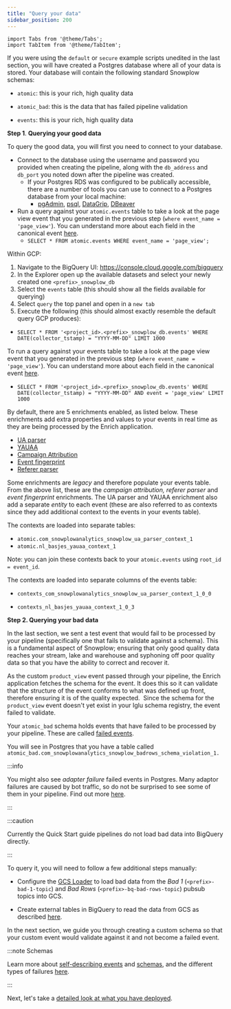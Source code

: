 ```yaml
---
title: "Query your data"
sidebar_position: 200
---
```


```mdx-code-block
import Tabs from '@theme/Tabs';
import TabItem from '@theme/TabItem';
```

If you were using the `default` or `secure` example scripts unedited in the last section, you will have created a Postgres database where all of your data is stored. Your database will contain the following standard Snowplow schemas:

<Tabs groupId="warehouse" queryString>
  <TabItem value="postgres" label="Postgres" default>

- `atomic`: this is your rich, high quality data
- `atomic_bad`: this is the data that has failed pipeline validation


  </TabItem>
  <TabItem value="bigquery" label="BigQuery">

- `events`: this is your rich, high quality data


  </TabItem>
</Tabs>

**Step 1**. **Querying your good data**

To query the good data, you will first you need to connect to your database.

<Tabs groupId="warehouse" queryString>
  <TabItem value="postgres" label="Postgres" default>

- Connect to the database using the username and password you provided when creating the pipeline, along with the `db_address` and `db_port` you noted down after the pipeline was created.
    - If your Postgres RDS was configured to be publically accessible, there are a number of tools you can use to connect to a Postgres database from your local machine:
        - [pgAdmin](https://www.pgadmin.org/), [psql](https://www.postgresql.org/docs/current/app-psql.html), [DataGrip](https://www.jetbrains.com/datagrip/), [DBeaver](https://dbeaver.io/)
- Run a query against your `atomic.events` table to take a look at the page view event that you generated in the previous step (`where event_name = 'page_view'`). You can understand more about each field in the canonical event [here](/docs/understanding-your-pipeline/canonical-event/index.md).
    - `SELECT * FROM atomic.events WHERE event_name = 'page_view';`


</TabItem>
  <TabItem value="bigquery" label="BigQuery">

Within GCP:

1. Navigate to the BigQuery UI: https://console.cloud.google.com/bigquery
2. In the Explorer open up the available datasets and select your newly created one `<prefix>_snowplow_db`
3. Select the `events` table (this should show all the fields available for querying)
4. Select `query` the top panel and open in a `new tab`
5. Execute the following (this should almost exactly resemble the default query GCP produces):
  - `SELECT * FROM '<project_id>.<prefix>_snowplow_db.events' WHERE DATE(collector_tstamp) = "YYYY-MM-DD" LIMIT 1000`

To run a query against your events table to take a look at the page view event that you generated in the previous step (`where event_name = 'page_view'`). You can understand more about each field in the canonical event [here](/docs/understanding-your-pipeline/canonical-event/index.md).
  - `SELECT * FROM '<project_id>.<prefix>_snowplow_db.events' WHERE DATE(collector_tstamp) = "YYYY-MM-DD" AND event = 'page_view' LIMIT 1000`


</TabItem>
</Tabs>

By default, there are 5 enrichments enabled, as listed below. These enrichments add extra properties and values to your events in real time as they are being processed by the Enrich application.

- [UA parser](/docs/enriching-your-data/available-enrichments/ua-parser-enrichment/index.md)
- [YAUAA](/docs/enriching-your-data/available-enrichments/yauaa-enrichment/index.md) 
- [Campaign Attribution](/docs/enriching-your-data/available-enrichments/campaign-attribution-enrichment/index.md)
- [Event fingerprint](/docs/enriching-your-data/available-enrichments/event-fingerprint-enrichment/index.md) 
- [Referer parser](/docs/enriching-your-data/available-enrichments/referrer-parser-enrichment/index.md)

Some enrichments are _legacy_ and therefore populate your events table. From the above list, these are the _campaign attribution, referer parser_ and _event fingerprint_ enrichments. The UA parser and YAUAA enrichment also add a separate _entity_ to each event (these are also referred to as contexts since they add additional context to the events in your events table).

<Tabs groupId="warehouse" queryString>
  <TabItem value="postgres" label="Postgres" default>

The contexts are loaded into separate tables: 

- `atomic.com_snowplowanalytics_snowplow_ua_parser_context_1`
- `atomic.nl_basjes_yauaa_context_1`

Note: you can join these contexts back to your `atomic.events` using `root_id = event_id`.

  </TabItem>
  <TabItem value="bigquery" label="BigQuery">

The contexts are loaded into separate columns of the events table:

- `contexts_com_snowplowanalytics_snowplow_ua_parser_context_1_0_0`
- `contexts_nl_basjes_yauaa_context_1_0_3`


  </TabItem>
</Tabs>

**Step 2. Querying your bad data**

In the last section, we sent a test event that would fail to be processed by your pipeline (specifically one that fails to validate against a schema). This is a fundamental aspect of Snowplow; ensuring that only good quality data reaches your stream, lake and warehouse and syphoning off poor quality data so that you have the ability to correct and recover it. 

As the custom `product_view` event passed through your pipeline, the Enrich application fetches the schema for the event. It does this so it can validate that the structure of the event conforms to what was defined up front, therefore ensuring it is of the quality expected.  Since the schema for the `product_view` event doesn't yet exist in your Iglu schema registry, the event failed to validate.

<Tabs groupId="warehouse" queryString>
  <TabItem value="postgres" label="Postgres" default>

Your `atomic_bad` schema holds events that have failed to be processed by your pipeline. These are called [failed events](/docs/managing-data-quality/understanding-failed-events/index.md).

You will see in Postgres that you have a table called `atomic_bad.com_snowplowanalytics_snowplow_badrows_schema_violation_1.`

:::info

You might also see _adapter failure_ failed events in Postgres. Many adaptor failures are caused by bot traffic, so do not be surprised to see some of them in your pipeline. Find out more [here](/docs/managing-data-quality/understanding-failed-events/index.md#adaptor-failure).

:::

 </TabItem>
  <TabItem value="bigquery" label="BigQuery">

:::caution

Currently the Quick Start guide pipelines do not load bad data into BigQuery directly.

:::

To query it, you will need to follow a few additional steps manually:

- Configure the [GCS Loader](/docs/pipeline-components-and-applications/loaders-storage-targets/google-cloud-storage-loader/index.md) to load bad data from the _Bad 1_ (`<prefix>-bad-1-topic`) and _Bad Rows_ (`<prefix>-bq-bad-rows-topic`) pubsub topics into GCS.
- Create external tables in BigQuery to read the data from GCS as described [here](/docs/managing-data-quality/exploring-failed-events/querying/index.md).


  </TabItem>
</Tabs>

In the next section, we guide you through creating a custom schema so that your custom event would validate against it and not become a failed event. 

:::note Schemas

Learn more about [self-describing events](/docs/understanding-tracking-design/out-of-the-box-vs-custom-events-and-entities/index.md) and [schemas](/docs/understanding-tracking-design/understanding-schemas-and-validation/index.md), and the different types of failures [here](/docs/managing-data-quality/understanding-failed-events/index.md).

:::

Next, let's take a [detailed look at what you have deployed](/docs/getting-started-on-snowplow-open-source/quick-start-gcp/summary-of-what-you-have-deployed/index.md).

